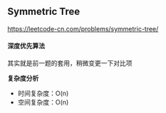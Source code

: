 ## Symmetric Tree

https://leetcode-cn.com/problems/symmetric-tree/

#### 深度优先算法

其实就是前一题的套用，稍微变更一下对比项

**复杂度分析**

- 时间复杂度：O(n)
- 空间复杂度：O(n)